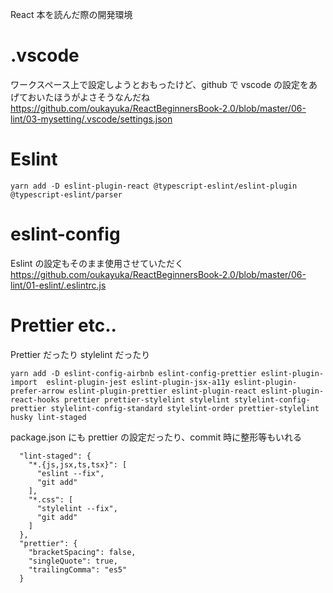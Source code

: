 React 本を読んだ際の開発環境

# .vscode

ワークスペース上で設定しようとおもったけど、github で vscode の設定をあげておいたほうがよさそうなんだね
https://github.com/oukayuka/ReactBeginnersBook-2.0/blob/master/06-lint/03-mysetting/.vscode/settings.json

# Eslint

```
yarn add -D eslint-plugin-react @typescript-eslint/eslint-plugin @typescript-eslint/parser
```

# eslint-config

Eslint の設定もそのまま使用させていただく
https://github.com/oukayuka/ReactBeginnersBook-2.0/blob/master/06-lint/01-eslint/.eslintrc.js

# Prettier etc..

Prettier だったり stylelint だったり

```
yarn add -D eslint-config-airbnb eslint-config-prettier eslint-plugin-import  eslint-plugin-jest eslint-plugin-jsx-a11y eslint-plugin-prefer-arrow eslint-plugin-prettier eslint-plugin-react eslint-plugin-react-hooks prettier prettier-stylelint stylelint stylelint-config-prettier stylelint-config-standard stylelint-order prettier-stylelint husky lint-staged
```

package.json にも prettier の設定だったり、commit 時に整形等もいれる

```
  "lint-staged": {
    "*.{js,jsx,ts,tsx}": [
      "eslint --fix",
      "git add"
    ],
    "*.css": [
      "stylelint --fix",
      "git add"
    ]
  },
  "prettier": {
    "bracketSpacing": false,
    "singleQuote": true,
    "trailingComma": "es5"
  }
```
